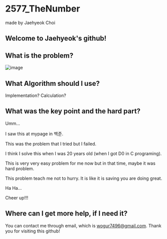 # 2577_TheNumber

made by Jaehyeok Choi

## Welcome to Jaehyeok's github!

## What is the problem?

![image](https://github.com/Choi-JaeHyeok-21500749/2577_TheNumber/blob/main/2577_pro.PNG)

## What Algorithm should I use?

Implementation? Calculation?

## What was the key point and the hard part?

Umm...

I saw this at mypage in 백준.

This was the problem that I tried but I failed.

I think I solve this when I was 20 years old (when I got D0 in C programing).

This is very very easy problem for me now but in that time, maybe it was hard problem.

This problem teach me not to hurry. It is like it is saving you are doing great.

Ha Ha... 

Cheer up!!!

## Where can I get more help, if I need it?

You can contact me through email, which is wogur7496@gmail.com.
Thank you for visiting this github!
